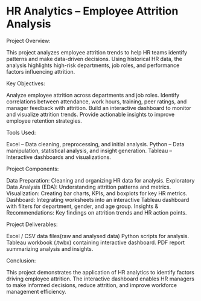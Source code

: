  # HR Analytics – Employee Attrition Analysis

Project Overview:

This project analyzes employee attrition trends to help HR teams identify patterns and make data-driven decisions. Using historical HR data, the analysis highlights high-risk departments, job roles, and performance factors influencing attrition.

Key Objectives:

Analyze employee attrition across departments and job roles.
Identify correlations between attendance, work hours, training, peer ratings, and manager feedback with attrition.
Build an interactive dashboard to monitor and visualize attrition trends.
Provide actionable insights to improve employee retention strategies.

Tools Used:

Excel – Data cleaning, preprocessing, and initial analysis.
Python – Data manipulation, statistical analysis, and insight generation.
Tableau – Interactive dashboards and visualizations.

Project Components:

Data Preparation: Cleaning and organizing HR data for analysis.
Exploratory Data Analysis (EDA): Understanding attrition patterns and metrics.
Visualization: Creating bar charts, KPIs, and boxplots for key HR metrics.
Dashboard: Integrating worksheets into an interactive Tableau dashboard with filters for department, gender, and age group.
Insights & Recommendations: Key findings on attrition trends and HR action points.

Project Deliverables:

Excel / CSV data files(raw and analysed data)
Python scripts for analysis.
Tableau workbook (.twbx) containing interactive dashboard.
PDF report summarizing analysis and insights.

Conclusion:

This project demonstrates the application of HR analytics to identify factors driving employee attrition. The interactive dashboard enables HR managers to make informed decisions, reduce attrition, and improve workforce management efficiency.

